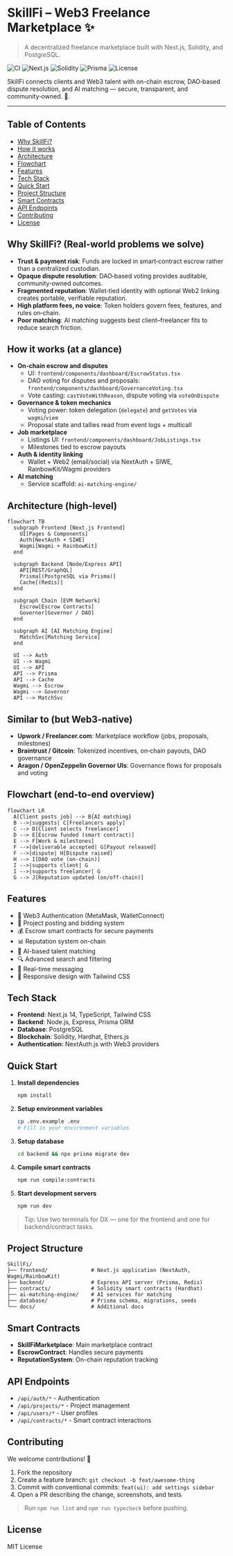 # SkillFi – Web3 Freelance Marketplace ✨

> A decentralized freelance marketplace built with Next.js, Solidity, and PostgreSQL.

![CI](https://img.shields.io/badge/CI-GitHub_Actions-success?style=flat-square)
![Next.js](https://img.shields.io/badge/Next.js-14-black?style=flat-square&logo=next.js)
![Solidity](https://img.shields.io/badge/Solidity-smart%20contracts-363636?style=flat-square&logo=solidity)
![Prisma](https://img.shields.io/badge/Prisma-ORM-2D3748?style=flat-square&logo=prisma)
![License](https://img.shields.io/badge/License-MIT-green?style=flat-square)

SkillFi connects clients and Web3 talent with on-chain escrow, DAO‑based dispute resolution, and AI matching — secure, transparent, and community‑owned. 🚀.

---

## Table of Contents

- [Why SkillFi?](#why-skillfi-realworld-problems-we-solve)
- [How it works](#how-it-works-at-a-glance)
- [Architecture](#architecture-high-level)
- [Flowchart](#flowchart-end-to-end-overview)
- [Features](#features)
- [Tech Stack](#tech-stack)
- [Quick Start](#quick-start)
- [Project Structure](#project-structure)
- [Smart Contracts](#smart-contracts)
- [API Endpoints](#api-endpoints)
- [Contributing](#contributing)
- [License](#license)

## Why SkillFi? (Real‑world problems we solve)

- **Trust & payment risk**: Funds are locked in smart‑contract escrow rather than a centralized custodian.
- **Opaque dispute resolution**: DAO‑based voting provides auditable, community‑owned outcomes.
- **Fragmented reputation**: Wallet‑tied identity with optional Web2 linking creates portable, verifiable reputation.
- **High platform fees, no voice**: Token holders govern fees, features, and rules on‑chain.
- **Poor matching**: AI matching suggests best client–freelancer fits to reduce search friction.

## How it works (at a glance)

- **On‑chain escrow and disputes**
  - UI: `frontend/components/dashboard/EscrowStatus.tsx`
  - DAO voting for disputes and proposals: `frontend/components/dashboard/GovernanceVoting.tsx`
  - Vote casting: `castVoteWithReason`, dispute voting via `voteOnDispute`
- **Governance & token mechanics**
  - Voting power: token delegation (`delegate`) and `getVotes` via `wagmi`/`viem`
  - Proposal state and tallies read from event logs + multicall
- **Job marketplace**
  - Listings UI: `frontend/components/dashboard/JobListings.tsx`
  - Milestones tied to escrow payouts
- **Auth & identity linking**
  - Wallet + Web2 (email/social) via NextAuth + SIWE, RainbowKit/Wagmi providers
- **AI matching**
  - Service scaffold: `ai-matching-engine/`

## Architecture (high-level)

```mermaid
flowchart TB
  subgraph Frontend [Next.js Frontend]
    UI[Pages & Components]
    Auth[NextAuth + SIWE]
    Wagmi[Wagmi + RainbowKit]
  end

  subgraph Backend [Node/Express API]
    API[REST/GraphQL]
    Prisma[(PostgreSQL via Prisma)]
    Cache[(Redis)]
  end

  subgraph Chain [EVM Network]
    Escrow[Escrow Contracts]
    Governor[Governor / DAO]
  end

  subgraph AI [AI Matching Engine]
    MatchSvc[Matching Service]
  end

  UI --> Auth
  UI --> Wagmi
  UI --> API
  API --> Prisma
  API --> Cache
  Wagmi --> Escrow
  Wagmi --> Governor
  API --> MatchSvc
```

## Similar to (but Web3‑native)

- **Upwork / Freelancer.com**: Marketplace workflow (jobs, proposals, milestones)
- **Braintrust / Gitcoin**: Tokenized incentives, on‑chain payouts, DAO governance
- **Aragon / OpenZeppelin Governor UIs**: Governance flows for proposals and voting

## Flowchart (end‑to‑end overview)

```mermaid
flowchart LR
  A[Client posts job] --> B{AI matching}
  B -->|suggests| C[Freelancers apply]
  C --> D[Client selects freelancer]
  D --> E[Escrow funded (smart contract)]
  E --> F[Work & milestones]
  F -->|deliverable accepted| G[Payout released]
  F -->|dispute| H[Dispute raised]
  H --> I[DAO vote (on-chain)]
  I -->|supports client| G
  I -->|supports freelancer| G
  G --> J[Reputation updated (on/off-chain)]
```

## Features

- 🔐 Web3 Authentication (MetaMask, WalletConnect)
- 💼 Project posting and bidding system
- 💰 Escrow smart contracts for secure payments
- 📊 Reputation system on-chain
- 🤖 AI-based talent matching
- 🔍 Advanced search and filtering
- 💬 Real-time messaging
- 📱 Responsive design with Tailwind CSS

## Tech Stack

- **Frontend**: Next.js 14, TypeScript, Tailwind CSS
- **Backend**: Node.js, Express, Prisma ORM
- **Database**: PostgreSQL
- **Blockchain**: Solidity, Hardhat, Ethers.js
- **Authentication**: NextAuth.js with Web3 providers

## Quick Start

1. **Install dependencies**
   ```bash
   npm install
   ```

2. **Setup environment variables**
   ```bash
   cp .env.example .env
   # Fill in your environment variables
   ```

3. **Setup database**
   ```bash
   cd backend && npx prisma migrate dev
   ```

4. **Compile smart contracts**
   ```bash
   npm run compile:contracts
   ```

5. **Start development servers**
   ```bash
   npm run dev
   ```

> Tip: Use two terminals for DX — one for the frontend and one for backend/contract tasks.

## Project Structure

```
SkillFi/
├── frontend/              # Next.js application (NextAuth, Wagmi/RainbowKit)
├── backend/               # Express API server (Prisma, Redis)
├── contracts/             # Solidity smart contracts (Hardhat)
├── ai-matching-engine/    # AI services for matching
├── database/              # Prisma schema, migrations, seeds
└── docs/                  # Additional docs
```

## Smart Contracts

- **SkillFiMarketplace**: Main marketplace contract
- **EscrowContract**: Handles secure payments
- **ReputationSystem**: On-chain reputation tracking

## API Endpoints

- `/api/auth/*` - Authentication
- `/api/projects/*` - Project management
- `/api/users/*` - User profiles
- `/api/contracts/*` - Smart contract interactions

## Contributing

We welcome contributions! 🙌

1. Fork the repository
2. Create a feature branch: `git checkout -b feat/awesome-thing`
3. Commit with conventional commits: `feat(ui): add settings sidebar`
4. Open a PR describing the change, screenshots, and tests

> Run `npm run lint` and `npm run typecheck` before pushing.

## License

MIT License

